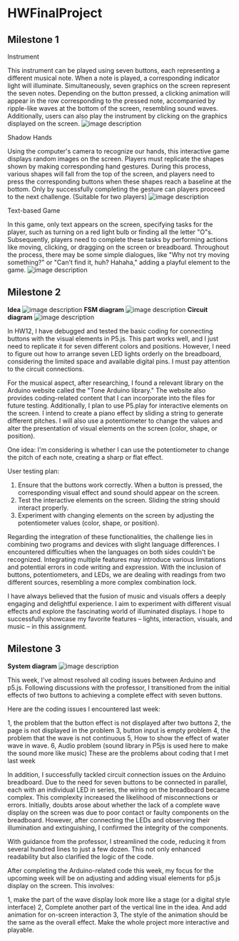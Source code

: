 # HWFinalProject
## Milestone 1
Instrument

This instrument can be played using seven buttons, each representing a different musical note. When a note is played, a corresponding indicator light will illuminate. Simultaneously, seven graphics on the screen represent the seven notes. Depending on the button pressed, a clicking animation will appear in the row corresponding to the pressed note, accompanied by ripple-like waves at the bottom of the screen, resembling sound waves. Additionally, users can also play the instrument by clicking on the graphics displayed on the screen.
![image description](./3.jpg)


Shadow Hands

Using the computer's camera to recognize our hands, this interactive game displays random images on the screen. Players must replicate the shapes shown by making corresponding hand gestures. During this process, various shapes will fall from the top of the screen, and players need to press the corresponding buttons when these shapes reach a baseline at the bottom. Only by successfully completing the gesture can players proceed to the next challenge. (Suitable for two players)
![image description](./2.jpg)


Text-based Game

In this game, only text appears on the screen, specifying tasks for the player, such as turning on a red light bulb or finding all the letter "O"s. Subsequently, players need to complete these tasks by performing actions like moving, clicking, or dragging on the screen or breadboard. Throughout the process, there may be some simple dialogues, like "Why not try moving something?" or "Can't find it, huh? Hahaha," adding a playful element to the game.
![image description](./1.jpg)






## Milestone 2
**Idea**
![image description](./c.jpg)
**FSM diagram**
![image description](./a.jpg)
**Circuit diagram**
![image description](./b.jpg)

In HW12, I have debugged and tested the basic coding for connecting buttons with the visual elements in P5.js. This part works well, and I just need to replicate it for seven different colors and positions. However, I need to figure out how to arrange seven LED lights orderly on the breadboard, considering the limited space and available digital pins. I must pay attention to the circuit connections.

For the musical aspect, after researching, I found a relevant library on the Arduino website called the "Tone Arduino library." The website also provides coding-related content that I can incorporate into the files for future testing. Additionally, I plan to use P5.play for interactive elements on the screen. I intend to create a piano effect by sliding a string to generate different pitches. I will also use a potentiometer to change the values and alter the presentation of visual elements on the screen (color, shape, or position).

One idea: I'm considering is whether I can use the potentiometer to change the pitch of each note, creating a sharp or flat effect.

User testing plan:
1. Ensure that the buttons work correctly. When a button is pressed, the corresponding visual effect and sound should appear on the screen.
2. Test the interactive elements on the screen. Sliding the string should interact properly.
3. Experiment with changing elements on the screen by adjusting the potentiometer values (color, shape, or position).

Regarding the integration of these functionalities, the challenge lies in combining two programs and devices with slight language differences. I encountered difficulties when the languages on both sides couldn't be recognized. Integrating multiple features may introduce various limitations and potential errors in code writing and expression. With the inclusion of buttons, potentiometers, and LEDs, we are dealing with readings from two different sources, resembling a more complex combination lock.

I have always believed that the fusion of music and visuals offers a deeply engaging and delightful experience. I aim to experiment with different visual effects and explore the fascinating world of illuminated displays. I hope to successfully showcase my favorite features – lights, interaction, visuals, and music – in this assignment.



## Milestone 3
**System diagram**
![image description](./d.png)

This week, I've almost resolved all coding issues between Arduino and p5.js. Following discussions with the professor, I transitioned from the initial effects of two buttons to achieving a complete effect with seven buttons.

Here are the coding issues I encountered last week:

1, the problem that the button effect is not displayed after two buttons
2, the page is not displayed in the problem
3, button input is empty problem
4, the problem that the wave is not continuous
5, How to show the effect of water wave in wave.
6, Audio problem (sound library in P5js is used here to make the sound more like music)
These are the problems about coding that I met last week

In addition, I successfully tackled circuit connection issues on the Arduino breadboard. Due to the need for seven buttons to be connected in parallel, each with an individual LED in series, the wiring on the breadboard became complex. This complexity increased the likelihood of misconnections or errors. Initially, doubts arose about whether the lack of a complete wave display on the screen was due to poor contact or faulty components on the breadboard. However, after connecting the LEDs and observing their illumination and extinguishing, I confirmed the integrity of the components.

With guidance from the professor, I streamlined the code, reducing it from several hundred lines to just a few dozen. This not only enhanced readability but also clarified the logic of the code.

After completing the Arduino-related code this week, my focus for the upcoming week will be on adjusting and adding visual elements for p5.js display on the screen. This involves:

1, make the part of the wave display look more like a stage (or a digital style interface)
2, Complete another part of the vertical line in the idea. And add animation for on-screen interaction
3, The style of the animation should be the same as the overall effect. Make the whole project more interactive and playable.

